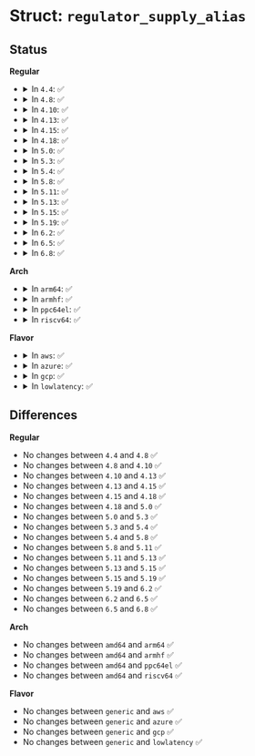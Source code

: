 # Struct: <code>regulator_supply_alias</code>

## Status
<b>Regular</b>
<ul>
<li>
<details>
<summary>In <code>4.4</code>: ✅</summary>

```c
struct regulator_supply_alias {
    struct list_head list;
    struct device *src_dev;
    const char *src_supply;
    struct device *alias_dev;
    const char *alias_supply;
};
```
</details>
</li>
<li>
<details>
<summary>In <code>4.8</code>: ✅</summary>

```c
struct regulator_supply_alias {
    struct list_head list;
    struct device *src_dev;
    const char *src_supply;
    struct device *alias_dev;
    const char *alias_supply;
};
```
</details>
</li>
<li>
<details>
<summary>In <code>4.10</code>: ✅</summary>

```c
struct regulator_supply_alias {
    struct list_head list;
    struct device *src_dev;
    const char *src_supply;
    struct device *alias_dev;
    const char *alias_supply;
};
```
</details>
</li>
<li>
<details>
<summary>In <code>4.13</code>: ✅</summary>

```c
struct regulator_supply_alias {
    struct list_head list;
    struct device *src_dev;
    const char *src_supply;
    struct device *alias_dev;
    const char *alias_supply;
};
```
</details>
</li>
<li>
<details>
<summary>In <code>4.15</code>: ✅</summary>

```c
struct regulator_supply_alias {
    struct list_head list;
    struct device *src_dev;
    const char *src_supply;
    struct device *alias_dev;
    const char *alias_supply;
};
```
</details>
</li>
<li>
<details>
<summary>In <code>4.18</code>: ✅</summary>

```c
struct regulator_supply_alias {
    struct list_head list;
    struct device *src_dev;
    const char *src_supply;
    struct device *alias_dev;
    const char *alias_supply;
};
```
</details>
</li>
<li>
<details>
<summary>In <code>5.0</code>: ✅</summary>

```c
struct regulator_supply_alias {
    struct list_head list;
    struct device *src_dev;
    const char *src_supply;
    struct device *alias_dev;
    const char *alias_supply;
};
```
</details>
</li>
<li>
<details>
<summary>In <code>5.3</code>: ✅</summary>

```c
struct regulator_supply_alias {
    struct list_head list;
    struct device *src_dev;
    const char *src_supply;
    struct device *alias_dev;
    const char *alias_supply;
};
```
</details>
</li>
<li>
<details>
<summary>In <code>5.4</code>: ✅</summary>

```c
struct regulator_supply_alias {
    struct list_head list;
    struct device *src_dev;
    const char *src_supply;
    struct device *alias_dev;
    const char *alias_supply;
};
```
</details>
</li>
<li>
<details>
<summary>In <code>5.8</code>: ✅</summary>

```c
struct regulator_supply_alias {
    struct list_head list;
    struct device *src_dev;
    const char *src_supply;
    struct device *alias_dev;
    const char *alias_supply;
};
```
</details>
</li>
<li>
<details>
<summary>In <code>5.11</code>: ✅</summary>

```c
struct regulator_supply_alias {
    struct list_head list;
    struct device *src_dev;
    const char *src_supply;
    struct device *alias_dev;
    const char *alias_supply;
};
```
</details>
</li>
<li>
<details>
<summary>In <code>5.13</code>: ✅</summary>

```c
struct regulator_supply_alias {
    struct list_head list;
    struct device *src_dev;
    const char *src_supply;
    struct device *alias_dev;
    const char *alias_supply;
};
```
</details>
</li>
<li>
<details>
<summary>In <code>5.15</code>: ✅</summary>

```c
struct regulator_supply_alias {
    struct list_head list;
    struct device *src_dev;
    const char *src_supply;
    struct device *alias_dev;
    const char *alias_supply;
};
```
</details>
</li>
<li>
<details>
<summary>In <code>5.19</code>: ✅</summary>

```c
struct regulator_supply_alias {
    struct list_head list;
    struct device *src_dev;
    const char *src_supply;
    struct device *alias_dev;
    const char *alias_supply;
};
```
</details>
</li>
<li>
<details>
<summary>In <code>6.2</code>: ✅</summary>

```c
struct regulator_supply_alias {
    struct list_head list;
    struct device *src_dev;
    const char *src_supply;
    struct device *alias_dev;
    const char *alias_supply;
};
```
</details>
</li>
<li>
<details>
<summary>In <code>6.5</code>: ✅</summary>

```c
struct regulator_supply_alias {
    struct list_head list;
    struct device *src_dev;
    const char *src_supply;
    struct device *alias_dev;
    const char *alias_supply;
};
```
</details>
</li>
<li>
<details>
<summary>In <code>6.8</code>: ✅</summary>

```c
struct regulator_supply_alias {
    struct list_head list;
    struct device *src_dev;
    const char *src_supply;
    struct device *alias_dev;
    const char *alias_supply;
};
```
</details>
</li>
</ul>
<b>Arch</b>
<ul>
<li>
<details>
<summary>In <code>arm64</code>: ✅</summary>

```c
struct regulator_supply_alias {
    struct list_head list;
    struct device *src_dev;
    const char *src_supply;
    struct device *alias_dev;
    const char *alias_supply;
};
```
</details>
</li>
<li>
<details>
<summary>In <code>armhf</code>: ✅</summary>

```c
struct regulator_supply_alias {
    struct list_head list;
    struct device *src_dev;
    const char *src_supply;
    struct device *alias_dev;
    const char *alias_supply;
};
```
</details>
</li>
<li>
<details>
<summary>In <code>ppc64el</code>: ✅</summary>

```c
struct regulator_supply_alias {
    struct list_head list;
    struct device *src_dev;
    const char *src_supply;
    struct device *alias_dev;
    const char *alias_supply;
};
```
</details>
</li>
<li>
<details>
<summary>In <code>riscv64</code>: ✅</summary>

```c
struct regulator_supply_alias {
    struct list_head list;
    struct device *src_dev;
    const char *src_supply;
    struct device *alias_dev;
    const char *alias_supply;
};
```
</details>
</li>
</ul>
<b>Flavor</b>
<ul>
<li>
<details>
<summary>In <code>aws</code>: ✅</summary>

```c
struct regulator_supply_alias {
    struct list_head list;
    struct device *src_dev;
    const char *src_supply;
    struct device *alias_dev;
    const char *alias_supply;
};
```
</details>
</li>
<li>
<details>
<summary>In <code>azure</code>: ✅</summary>

```c
struct regulator_supply_alias {
    struct list_head list;
    struct device *src_dev;
    const char *src_supply;
    struct device *alias_dev;
    const char *alias_supply;
};
```
</details>
</li>
<li>
<details>
<summary>In <code>gcp</code>: ✅</summary>

```c
struct regulator_supply_alias {
    struct list_head list;
    struct device *src_dev;
    const char *src_supply;
    struct device *alias_dev;
    const char *alias_supply;
};
```
</details>
</li>
<li>
<details>
<summary>In <code>lowlatency</code>: ✅</summary>

```c
struct regulator_supply_alias {
    struct list_head list;
    struct device *src_dev;
    const char *src_supply;
    struct device *alias_dev;
    const char *alias_supply;
};
```
</details>
</li>
</ul>

## Differences
<b>Regular</b>
<ul>
<li>
No changes between <code>4.4</code> and <code>4.8</code> ✅
</li>
<li>
No changes between <code>4.8</code> and <code>4.10</code> ✅
</li>
<li>
No changes between <code>4.10</code> and <code>4.13</code> ✅
</li>
<li>
No changes between <code>4.13</code> and <code>4.15</code> ✅
</li>
<li>
No changes between <code>4.15</code> and <code>4.18</code> ✅
</li>
<li>
No changes between <code>4.18</code> and <code>5.0</code> ✅
</li>
<li>
No changes between <code>5.0</code> and <code>5.3</code> ✅
</li>
<li>
No changes between <code>5.3</code> and <code>5.4</code> ✅
</li>
<li>
No changes between <code>5.4</code> and <code>5.8</code> ✅
</li>
<li>
No changes between <code>5.8</code> and <code>5.11</code> ✅
</li>
<li>
No changes between <code>5.11</code> and <code>5.13</code> ✅
</li>
<li>
No changes between <code>5.13</code> and <code>5.15</code> ✅
</li>
<li>
No changes between <code>5.15</code> and <code>5.19</code> ✅
</li>
<li>
No changes between <code>5.19</code> and <code>6.2</code> ✅
</li>
<li>
No changes between <code>6.2</code> and <code>6.5</code> ✅
</li>
<li>
No changes between <code>6.5</code> and <code>6.8</code> ✅
</li>
</ul>
<b>Arch</b>
<ul>
<li>
No changes between <code>amd64</code> and <code>arm64</code> ✅
</li>
<li>
No changes between <code>amd64</code> and <code>armhf</code> ✅
</li>
<li>
No changes between <code>amd64</code> and <code>ppc64el</code> ✅
</li>
<li>
No changes between <code>amd64</code> and <code>riscv64</code> ✅
</li>
</ul>
<b>Flavor</b>
<ul>
<li>
No changes between <code>generic</code> and <code>aws</code> ✅
</li>
<li>
No changes between <code>generic</code> and <code>azure</code> ✅
</li>
<li>
No changes between <code>generic</code> and <code>gcp</code> ✅
</li>
<li>
No changes between <code>generic</code> and <code>lowlatency</code> ✅
</li>
</ul>
